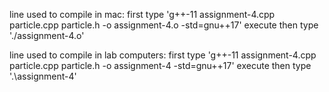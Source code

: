 line used to compile in mac:
first type 'g++-11 assignment-4.cpp particle.cpp particle.h -o assignment-4.o -std=gnu++17'
execute then type './assignment-4.o'

line used to compile in lab computers:
first type 'g++-11 assignment-4.cpp particle.cpp particle.h -o assignment-4 -std=gnu++17'
execute then type '.\assignment-4'
